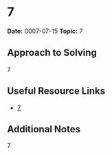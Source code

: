 
# 7

**Date:** 0007-07-15
**Topic:** 7

## Approach to Solving

7

## Useful Resource Links

- [7](7)

## Additional Notes

7
    